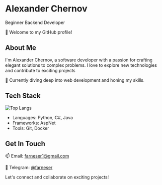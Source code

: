 # Alexander Chernov

Beginner Backend Developer

👋 Welcome to my GitHub profile!

## About Me

I'm Alexander Chernov, a software developer with a passion for crafting elegant solutions to complex problems. I love to
explore new technologies and contribute to exciting projects

🌱 Currently diving deep into web development and honing my skills.

## Tech Stack

![Top Langs](https://github-readme-stats.vercel.app/api/top-langs/?username=farneser&layout=compact&theme=transparent)

- Languages: Python, C#, Java
- Frameworks: AspNet
- Tools: Git, Docker

## Get In Touch

📫 Email: farneser1@gmail.com

💬 Telegram: [@farneser](https://t.me/farneser)

Let's connect and collaborate on exciting projects!
